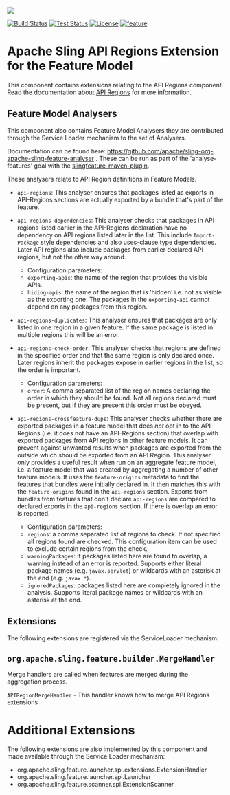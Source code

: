 [<img src="https://sling.apache.org/res/logos/sling.png"/>](https://sling.apache.org)

 [![Build Status](https://builds.apache.org/buildStatus/icon?job=Sling/sling-org-apache-sling-feature-extension-apiregions/master)](https://builds.apache.org/job/Sling/job/sling-org-apache-sling-feature-extension-apiregions/job/master) [![Test Status](https://img.shields.io/jenkins/t/https/builds.apache.org/job/Sling/job/sling-org-apache-sling-feature-extension-apiregions/job/master.svg)](https://builds.apache.org/job/Sling/job/sling-org-apache-sling-feature-extension-apiregions/job/master/test_results_analyzer/) [![License](https://img.shields.io/badge/License-Apache%202.0-blue.svg)](https://www.apache.org/licenses/LICENSE-2.0) [![feature](https://sling.apache.org/badges/group-feature.svg)](https://github.com/apache/sling-aggregator/blob/master/docs/groups/feature.md)

# Apache Sling API Regions Extension for the Feature Model

This component contains extensions relating to the API Regions component.
Read the documentation about [API Regions](docs/api-regions.md) for more information.

## Feature Model Analysers

This component also contains Feature Model Analysers they are contributed through the Service Loader mechanism to the set of Analysers.

Documentation can be found here: https://github.com/apache/sling-org-apache-sling-feature-analyser . These can be run as part of the 'analyse-features' goal with the [slingfeature-maven-plugin](https://github.com/apache/sling-slingfeature-maven-plugin#analyse-features-analyse-features).  

These analysers relate to API Region definitions in Feature Models.

* `api-regions`: This analyser ensures that packages listed as exports in API-Regions sections are actually exported by a bundle that's part of the feature.

* `api-regions-dependencies`: This analyser checks that packages in API regions listed earlier in the API-Regions declaration have no dependency on API regions listed later in the list. This include `Import-Package` style dependencies and also uses-clause type dependencies. Later API regions also include packages from earlier declared API regions, but not the other way around.
  * Configuration parameters:
  * `exporting-apis`: the name of the region that provides the visible APIs.
  * `hiding-apis`: the name of the region that is 'hidden' i.e. not as visible as the exporting one. The
packages in the `exporting-api` cannot depend on any packages from this region.

* `api-regions-duplicates`: This analyser ensures that packages are only listed in one region
in a given feature. If the same package is listed in multiple regions this will be an error.

* `api-regions-check-order`: This analyser checks that regions are defined in the specified
order and that the same region is only declared once. Later regions inherit the packages
expose in earlier regions in the list, so the order is important.
  * Configuration parameters:
  * `order`: A comma separated list of the region names declaring the order in which they should be found. Not all regions declared must be present, but if they are present this
order must be obeyed.

* `api-regions-crossfeature-dups`: This analyser checks whether there are exported packages in a feature model
that does _not_ opt in to the API Regions (i.e. it does not have an API-Regions section) that overlap with exported
packages from API regions in other feature models. It can prevent against unwanted results when packages are
exported from the outside which should be exported from an API Region.
This analyser only provides a useful result when run on
an aggregate feature model, i.e. a feature model that was created by aggregating a number of other feature models. It uses the
`feature-origins` metadata to find the features that bundles were initially declared in. It then matches this with the `feature-origins` found in the `api-regions` section. Exports from  bundles from features that don't
declare `api-regions` are compared to declared exports in the `api-regions` section. If there is overlap an error
is reported.
  * Configuration parameters:
  * `regions`: a comma separated list of regions to check. If not specified all regions found are checked. This configuration item can be used to exclude certain regions from the check.
  * `warningPackages`: if packages listed here are found to overlap, a warning instead of an error is reported. Supports either literal package names (e.g. `javax.servlet`) or wildcards with an asterisk at the end (e.g. `javax.*`).
  * `ignoredPackages`: packages listed here are completely ignored in the analysis. Supports literal package names or wildcards with an asterisk at the end.

## Extensions

The following extensions are registered via the ServiceLoader mechanism:

## `org.apache.sling.feature.builder.MergeHandler`
Merge handlers are called when features are merged during the aggregation process.

`APIRegionMergeHandler` - This handler knows how to merge API Regions extensions


# Additional Extensions

The following extensions are also implemented by this component and made available through the Service Loader mechanism:

* org.apache.sling.feature.launcher.spi.extensions.ExtensionHandler
* org.apache.sling.feature.launcher.spi.Launcher
* org.apache.sling.feature.scanner.spi.ExtensionScanner
